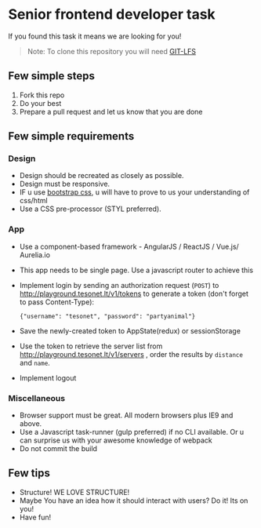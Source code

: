 # Senior frontend developer task

If you found this task it means we are looking for you!

> Note: To clone this repository you will need [GIT-LFS](https://git-lfs.github.com/)

## Few simple steps

1. Fork this repo
2. Do your best
3. Prepare a pull request and let us know that you are done

## Few simple requirements
### Design
* Design should be recreated as closely as possible.
* Design must be responsive.
* IF u use [bootstrap css](http://getbootstrap.com/css/), u will have to prove to us your understanding of css/html
* Use a CSS pre-processor (STYL preferred).

### App
* Use a component-based framework - AngularJS / ReactJS / Vue.js/ Aurelia.io
* This app needs to be single page. Use a javascript router to achieve this
* Implement login by sending an authorization request (`POST`) to http://playground.tesonet.lt/v1/tokens to generate a token (don't forget to pass Content-Type):

    ```
    {"username": "tesonet", "password": "partyanimal"}
    ```

* Save the newly-created token to AppState(redux) or sessionStorage
* Use the token to retrieve the server list from http://playground.tesonet.lt/v1/servers , order the results by `distance` and `name`.
* Implement logout

### Miscellaneous
* Browser support must be great. All modern browsers plus IE9 and above.
* Use a Javascript task-runner (gulp preferred) if no CLI available. Or u can surprise us with your awesome knowledge of webpack
* Do not commit the build

## Few tips
* Structure! WE LOVE STRUCTURE!
* Maybe You have an idea how it should interact with users? Do it! Its on you!
* Have fun!

